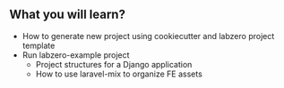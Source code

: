 ## What you will learn?
- How to generate new project using cookiecutter and labzero project template
- Run labzero-example project
  - Project structures for a Django application
  - How to use laravel-mix to organize FE assets

